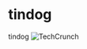 # tindog
tindog
![TechCrunch](https://user-images.githubusercontent.com/71783700/104095695-5a77da00-52be-11eb-892c-cd1a7d6e8a64.png)
